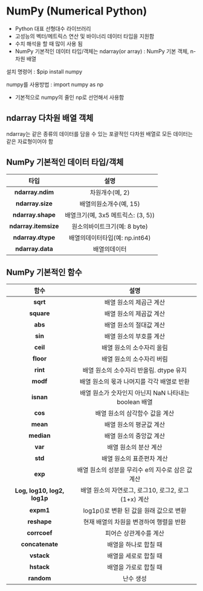 # NumPy (Numerical Python)

- Python 대표 선형대수 라이브러리
- 고성능의 벡터/메트릭스 연산 및 바이너리 데이터 타입을 지원함
- 수치 해석을 할 때 많이 사용 됨
- NumPy 기본적인 데이터 타입/객체는 ndarray(or array) : NumPy 기본 객체, n-차원 배열

설치 명령어 : $pip install numpy

numpy를 사용방법 : import numpy as np
- 기본적으로 numpy의 줄인 np로 선언해서 사용함

## ndarray 다차원 배열 객체
ndarray는 같은 종류의 데이터를 담을 수 있는 포괄적인 다차원 배열로
모든 데이터는 같은 자료형이어야 함

## NumPy 기본적인 데이터 타입/객체
|  <center>타입</center> |  <center>설명</center> |   
|:--------:|:--------:|  
|**<center>ndarray.ndim</center>** | <center>차원개수(예, 2)</center> |  
|**<center>ndarray.size</center>** | <center>배열의원소개수(예, 15)</center> |  
|**<center>ndarray.shape</center>** | <center>배열크기(예, 3x5 메트릭스: (3, 5))</center> |  
|**<center>ndarray.itemsize</center>** | <center>원소의바이트크기(예: 8 byte)</center> |  
|**<center>ndarray.dtype</center>** | <center>배열의데이터타입(예: np.int64)</center> |  
|**<center>ndarray.data</center>** | <center>배열의데이터</center> |  

## NumPy 기본적인 함수
|  <center>함수</center> |  <center>설명</center> |   
|:--------:|:--------:|  
|**<center>sqrt</center>** | <center>배열 원소의 제곱근 계산</center> |  
|**<center>square</center>** | <center>배열 원소의 제곱값 계산</center> |  
|**<center>abs</center>** | <center>배열 원소의 절대값 계산</center> |  
|**<center>sin</center>** | <center>배열 원소의 부호를 계산</center> |  
|**<center>ceil</center>** | <center>배열 원소의 소수자리 올림</center> |  
|**<center>floor</center>** | <center>배열 원소의 소수자리 버림</center> |  
|**<center>rint</center>** | <center>배열 원소의 소수자리 반올림. dtype 유지 </center> |  
|**<center>modf</center>** | <center>배열 원소의 몫과 나머지를 각각 배열로 반환</center> |  
|**<center>isnan</center>** | <center>배열 원소가 숫자인지 아닌지 NaN 나타내는 boolean 배열</center> |  
|**<center>cos</center>** | <center>배열 원소의 삼각함수 값을 계산</center> |  
|**<center>mean</center>** | <center>배열 원소의 평균값 계산</center> |  
|**<center>median</center>** | <center>배열 원소의 중앙값 계산</center> |  
|**<center>var</center>** | <center>배열 원소의 분산 계산</center> |  
|**<center>std</center>** | <center>배열 원소의 표준편차 계산</center> |  
|**<center>exp</center>** | <center>배열 원소의 성분을 무리수 e의 지수로 삼은 값 계산</center> |  
|**<center>Log, log10, log2, log1p</center>** | <center>배열 원소의 자연로그, 로그10, 로그2, 로그(1+x) 계산</center> |  
|**<center>expm1</center>** | <center>log1p()로 변환 된 값을 원래 값으로 변환</center> |  
|**<center>reshape</center>** | <center>현재 배열의 차원을 변경하여 행렬을 반환</center> |  
|**<center>corrcoef</center>** | <center>피어슨 상관계수를 계산</center> |  
|**<center>concatenate</center>** | <center>배열을 하나로 합칠 때</center> |  
|**<center>vstack</center>** | <center>배열을 세로로 합칠 때</center> |  
|**<center>hstack</center>** | <center>배열을 가로로 합칠 때</center> |  
|**<center>random</center>** | <center>난수 생성</center> |  
